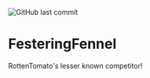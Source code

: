 ![GitHub last commit](https://img.shields.io/github/last-commit/WesleyEspinoza/GifSearchProject.svg?style=popout-square)

# FesteringFennel
RottenTomato's lesser known competitor!
